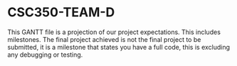# CSC350-TEAM-D

This GANTT file is a projection of our project expectations. This includes milestones.
The final project achieved is not the final project to be submitted, it is a milestone
that states you have a full code, this is excluding any debugging or testing.

